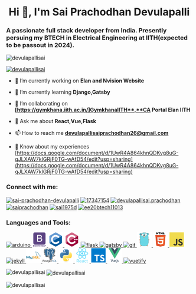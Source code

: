 <h1 align="center">Hi 👋, I'm Sai Prachodhan Devulapalli</h1>
<h3>A passionate full stack developer from India. Presently persuing my BTECH in Electrical Engineering at IITH(expected to be passout in 2024).</h3>

<p align="left"> <img src="https://komarev.com/ghpvc/?username=devulapallisai&label=Profile%20views&color=0e75b6&style=flat" alt="devulapallisai" /> </p>

<p align="left"> <a href="https://github.com/ryo-ma/github-profile-trophy"><img src="https://github-profile-trophy.vercel.app/?username=devulapallisai" alt="devulapallisai" /></a> </p>

- 🔭 I’m currently working on **Elan and Nvision Website**

- 🌱 I’m currently learning **Django,Gatsby**
 
- 👯 I’m collaborating on **[https://gymkhana.iith.ac.in/]GymkhanaIITH**,**CA Portal Elan IITH**

- 💬 Ask me about **React,Vue,Flask**

- 📫 How to reach me **devulapallisaiprachodhan26@gmail.com**

- 📄 Know about my experiences [https://docs.google.com/document/d/1UwR4A864khnQDKvg8uG-qJLXAW7kIGRjF0TG-wAfD54/edit?usp=sharing](https://docs.google.com/document/d/1UwR4A864khnQDKvg8uG-qJLXAW7kIGRjF0TG-wAfD54/edit?usp=sharing)

<h3 align="left">Connect with me:</h3>
<p align="left">
<a href="https://linkedin.com/in/sai-prachodhan-devulapalli" target="blank"><img align="center" src="https://raw.githubusercontent.com/rahuldkjain/github-profile-readme-generator/master/src/images/icons/Social/linked-in-alt.svg" alt="sai-prachodhan-devulapalli" height="30" width="40" /></a>
<a href="https://stackoverflow.com/users/17347154" target="blank"><img align="center" src="https://raw.githubusercontent.com/rahuldkjain/github-profile-readme-generator/master/src/images/icons/Social/stack-overflow.svg" alt="17347154" height="30" width="40" /></a>
<a href="https://fb.com/devulapallisai.prachodhan" target="blank"><img align="center" src="https://raw.githubusercontent.com/rahuldkjain/github-profile-readme-generator/master/src/images/icons/Social/facebook.svg" alt="devulapallisai.prachodhan" height="30" width="40" /></a>
<a href="https://instagram.com/saiprachodhan" target="blank"><img align="center" src="https://raw.githubusercontent.com/rahuldkjain/github-profile-readme-generator/master/src/images/icons/Social/instagram.svg" alt="saiprachodhan" height="30" width="40" /></a>
<a href="https://www.codechef.com/users/sai1975d" target="blank"><img align="center" src="https://cdn.jsdelivr.net/npm/simple-icons@3.1.0/icons/codechef.svg" alt="sai1975d" height="30" width="40" /></a>
<a href="https://codeforces.com/profile/ee20btech11013" target="blank"><img align="center" src="https://cdn.jsdelivr.net/npm/simple-icons@3.0.1/icons/codeforces.svg" alt="ee20btech11013" height="30" width="40" /></a>
</p>

<h3 align="left">Languages and Tools:</h3>
<p align="left"> <a href="https://www.arduino.cc/" target="_blank"> <img src="https://cdn.worldvectorlogo.com/logos/arduino-1.svg" alt="arduino" width="40" height="40"/> </a> <a href="https://getbootstrap.com" target="_blank"> <img src="https://raw.githubusercontent.com/devicons/devicon/master/icons/bootstrap/bootstrap-plain-wordmark.svg" alt="bootstrap" width="40" height="40"/> </a> <a href="https://www.cprogramming.com/" target="_blank"> <img src="https://raw.githubusercontent.com/devicons/devicon/master/icons/c/c-original.svg" alt="c" width="40" height="40"/> </a> <a href="https://www.w3schools.com/cpp/" target="_blank"> <img src="https://raw.githubusercontent.com/devicons/devicon/master/icons/cplusplus/cplusplus-original.svg" alt="cplusplus" width="40" height="40"/> </a> <a href="https://flask.palletsprojects.com/" target="_blank"> <img src="https://www.vectorlogo.zone/logos/pocoo_flask/pocoo_flask-icon.svg" alt="flask" width="40" height="40"/> </a> <a href="https://www.gatsbyjs.com/" target="_blank"> <img src="https://www.vectorlogo.zone/logos/gatsbyjs/gatsbyjs-icon.svg" alt="gatsby" width="40" height="40"/> </a> <a href="https://git-scm.com/" target="_blank"> <img src="https://www.vectorlogo.zone/logos/git-scm/git-scm-icon.svg" alt="git" width="40" height="40"/> </a> <a href="https://golang.org" target="_blank"> <img src="https://raw.githubusercontent.com/devicons/devicon/master/icons/go/go-original.svg" alt="go" width="40" height="40"/> </a> <a href="https://www.w3.org/html/" target="_blank"> <img src="https://raw.githubusercontent.com/devicons/devicon/master/icons/html5/html5-original-wordmark.svg" alt="html5" width="40" height="40"/> </a> <a href="https://developer.mozilla.org/en-US/docs/Web/JavaScript" target="_blank"> <img src="https://raw.githubusercontent.com/devicons/devicon/master/icons/javascript/javascript-original.svg" alt="javascript" width="40" height="40"/> </a> <a href="https://jekyllrb.com/" target="_blank"> <img src="https://www.vectorlogo.zone/logos/jekyllrb/jekyllrb-icon.svg" alt="jekyll" width="40" height="40"/> </a> <a href="https://www.mysql.com/" target="_blank"> <img src="https://raw.githubusercontent.com/devicons/devicon/master/icons/mysql/mysql-original-wordmark.svg" alt="mysql" width="40" height="40"/> </a> <a href="https://www.postgresql.org" target="_blank"> <img src="https://raw.githubusercontent.com/devicons/devicon/master/icons/postgresql/postgresql-original-wordmark.svg" alt="postgresql" width="40" height="40"/> </a> <a href="https://www.python.org" target="_blank"> <img src="https://raw.githubusercontent.com/devicons/devicon/master/icons/python/python-original.svg" alt="python" width="40" height="40"/> </a> <a href="https://reactjs.org/" target="_blank"> <img src="https://raw.githubusercontent.com/devicons/devicon/master/icons/react/react-original-wordmark.svg" alt="react" width="40" height="40"/> </a> <a href="https://www.typescriptlang.org/" target="_blank"> <img src="https://raw.githubusercontent.com/devicons/devicon/master/icons/typescript/typescript-original.svg" alt="typescript" width="40" height="40"/> </a> <a href="https://vuejs.org/" target="_blank"> <img src="https://raw.githubusercontent.com/devicons/devicon/master/icons/vuejs/vuejs-original-wordmark.svg" alt="vuejs" width="40" height="40"/> </a> <a href="https://vuetifyjs.com/en/" target="_blank"> <img src="https://bestofjs.org/logos/vuetify.svg" alt="vuetify" width="40" height="40"/> </a> </p>

<p><img align="left" src="https://github-readme-stats.vercel.app/api/top-langs?username=devulapallisai&show_icons=true&locale=en&layout=compact&theme=dark" alt="devulapallisai" /></p>

<p>&nbsp;<img align="center" src="https://github-readme-stats.vercel.app/api?username=devulapallisai&show_icons=true&locale=en" alt="devulapallisai" /></p>

<p><img align="center" src="https://github-readme-streak-stats.herokuapp.com/?user=devulapallisai&" alt="devulapallisai" /></p>
